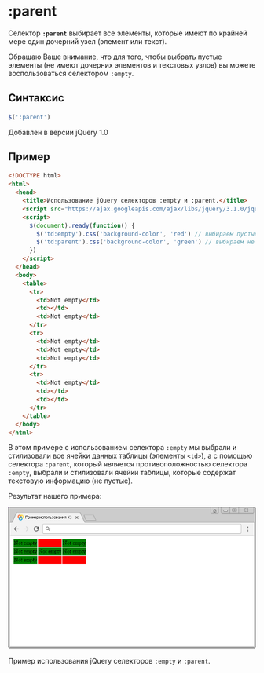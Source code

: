 # :parent

Селектор **`:parent`** выбирает все элементы, которые имеют по крайней мере один дочерний узел (элемент или текст).

Обращаю Ваше внимание, что для того, чтобы выбрать пустые элементы (не имеют дочерних элементов и текстовых узлов) вы можете воспользоваться селектором `:empty`.

## Синтаксис

```js
$(':parent')
```

Добавлен в версии jQuery 1.0

## Пример

```html
<!DOCTYPE html>
<html>
  <head>
    <title>Использование jQuery селекторов :empty и :parent.</title>
    <script src="https://ajax.googleapis.com/ajax/libs/jquery/3.1.0/jquery.min.js"></script>
    <script>
      $(document).ready(function() {
        $('td:empty').css('background-color', 'red') // выбираем пустые ячейки таблицы
        $('td:parent').css('background-color', 'green') // выбираем не пустые ячейки таблицы
      })
    </script>
  </head>
  <body>
    <table>
      <tr>
        <td>Not empty</td>
        <td></td>
        <td>Not empty</td>
      </tr>
      <tr>
        <td>Not empty</td>
        <td>Not empty</td>
        <td>Not empty</td>
      </tr>
      <tr>
        <td>Not empty</td>
        <td></td>
        <td></td>
      </tr>
    </table>
  </body>
</html>
```

В этом примере с использованием селектора `:empty` мы выбрали и стилизовали все ячейки данных таблицы (элементы `<td>`), а с помощью селектора `:parent`, который является противоположностью селектора `:empty`, выбрали и стилизовали ячейки таблицы, которые содержат текстовую информацию (не пустые).

Результат нашего примера:

![Пример использования jQuery селекторов :empty и :parent.](967.png)

Пример использования jQuery селекторов `:empty` и `:parent`.

